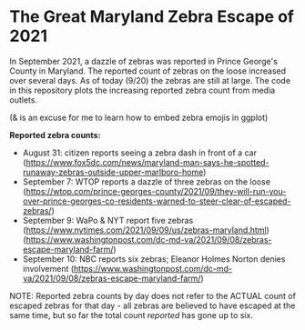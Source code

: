 # The Great Maryland Zebra Escape of 2021

In September 2021, a dazzle of zebras was reported in Prince George's County in Maryland. The reported count of zebras on the loose increased over several days. As of today (9/20) the zebras are still at large. The code in this repository plots the increasing reported zebra count from media outlets.

(& is an excuse for me to learn how to embed zebra emojis in ggplot)


**Reported zebra counts:**

* August 31: citizen reports seeing a zebra dash in front of a car (https://www.fox5dc.com/news/maryland-man-says-he-spotted-runaway-zebras-outside-upper-marlboro-home)
* September 7: WTOP reports a dazzle of three zebras on the loose (https://wtop.com/prince-georges-county/2021/09/they-will-run-you-over-prince-georges-co-residents-warned-to-steer-clear-of-escaped-zebras/)
* September 9: WaPo & NYT report five zebras (https://www.nytimes.com/2021/09/09/us/zebras-maryland.html) (https://www.washingtonpost.com/dc-md-va/2021/09/08/zebras-escape-maryland-farm/)
* September 10: NBC reports six zebras; Eleanor Holmes Norton denies involvement (https://www.washingtonpost.com/dc-md-va/2021/09/08/zebras-escape-maryland-farm/)

NOTE: Reported zebra counts by day does not refer to the ACTUAL count of escaped zebras for that day - all zebras are believed to have escaped at the same time, but so far the total count *reported* has gone up to six.
